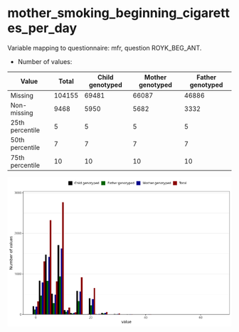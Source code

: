 # mother_smoking_beginning_cigarettes_per_day
Variable mapping to questionnaire: mfr, question ROYK_BEG_ANT.
- Number of values:

| Value | Total | Child genotyped | Mother genotyped | Father genotyped |
| ----- | ----- | --------------- | ---------------- | ---------------- |
| Missing | 104155 | 69481 | 66087 | 46886 |
| Non-missing | 9468 | 5950 | 5682 | 3332 |
| 25th percentile | 5 | 5 | 5 | 5 |
| 50th percentile | 7 | 7 | 7 | 7 |
| 75th percentile | 10 | 10 | 10 | 10 |



![](mother_smoking_beginning_cigarettes_per_day_n.png)




